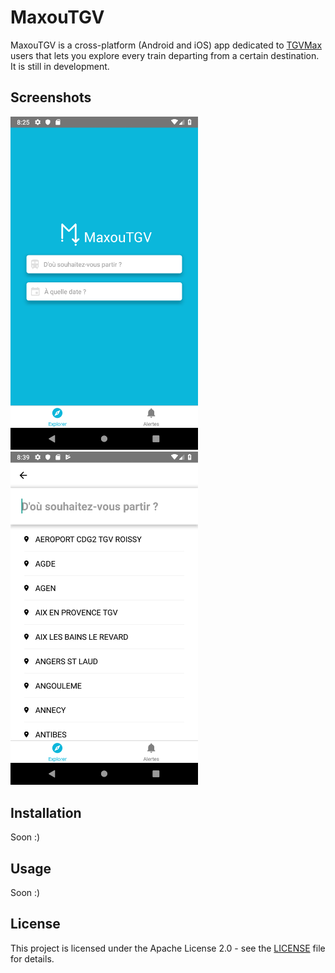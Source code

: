 # MaxouTGV

MaxouTGV is a cross-platform (Android and iOS) app dedicated to [TGVMax](https://www.sncf.com/en/passenger-offer/mainline-cards-fares/tgvmax) users that lets you explore every train departing from a certain destination. It is still in development.

## Screenshots

<img src="screenshots/screenshot_explore.png"
     alt="Home screen"
     width="300" />
<img src="screenshots/screenshot_search.png"
     alt="Search list"
     width="300" />
     
## Installation

Soon :)

## Usage

Soon :)

## License

This project is licensed under the Apache License 2.0 - see the [LICENSE](LICENSE) file for details.
